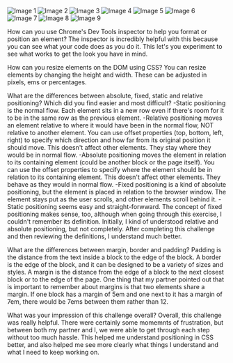 ![Image 1](/Image1.png)
![Image 2](/Image2.png)
![Image 3](/Image3.png)
![Image 4](/Image4.png)
![Image 5](/Image5.png)
![Image 6](/Image6.png)
![Image 7](/Image7.png)
![Image 8](/Image8.png)
![Image 9](/Image9.png)

How can you use Chrome's Dev Tools inspector to help you format or position an element?
The inspector is incredibly helpful with this because you can see what your code does as you do it. This let's you experiment to see what works to get the look you have in mind. 

How can you resize elements on the DOM using CSS?
You can resize elements by changing the height and width. These can be adjusted in pixels, ems or percentages.

What are the differences between absolute, fixed, static and relative positioning? Which did you find easier and most difficult?
-Static positioning is the normal flow. Each element sits in a new row even if there's room for it to be in the same row as the previous element.
-Relative positioning moves an element relative to where it would have been in the normal flow, NOT relative to another element. You can use offset properties (top, bottom, left, right) to specify which direction and how far from its original position it should move. This doesn't affect other elements. They stay where they would be in normal flow.
-Absolute positioning moves the element in relation to its containing  element (could be another block or the page itself). You can use the offset properties to specify where the element should be in relation to its containing element. This doesn't affect other elements. They behave as they would in normal flow.
-Fixed positioning is a kind of absolute positioning, but the element is placed in relation to the browser window. The element stays put as the user scrolls, and other elements scroll behind it.
-Static positioning seems easy and straight-forwward. The concept of fixed positioning makes sense, too, although when going through this exercise, I couldn't remember its definition. Initially, I kind of understood relative and absolute positioning, but not completely. After completing this challenge and then reviewing the definitions, I understand much better.

What are the differences between margin, border and padding? 
Padding is the distance from the text inside a block to the edge of the block. A border is the edge of the block, and it can be designed to be a variety of sizes and styles. A margin is the distance from the edge of a block to the next closest block or to the edge of the page. One thing that my partner pointed out that is important to remember about margins is that two elements share a margin. If one block has a margin of 5em and one next to it has a margin of 7em, there would be 7ems between them rather than 12.

What was your impression of this challenge overall?
Overall, this challenge was really helpful. There were certainly some momemnts of frustration, but between both my partner and I, we were able to get through each step without too much hassle. This helped me understand positioning in CSS better, and also helped me see more clearly what things I understand and what I need to keep working on.